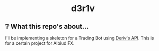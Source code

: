 <h1 align='center'>d3r1v</h1>

## ❔ What this repo's about...

I'll be implementing a skeleton for a Trading Bot using [Deriv's API](https://api.deriv.com). This is for a certain project for Albiud FX.
